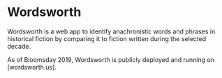 # Wordsworth

Wordsworth is a web app to identify anachronistic words and phrases in historical fiction by comparing it to fiction written during the selected decade.

As of Bloomsday 2019, Wordsworth is publicly deployed and running on [wordsworth.us].

